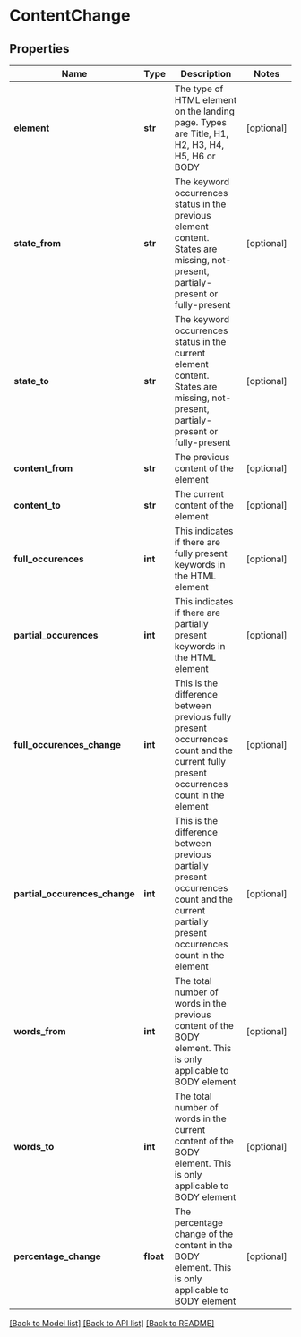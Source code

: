 # ContentChange

## Properties
Name | Type | Description | Notes
------------ | ------------- | ------------- | -------------
**element** | **str** | The type of HTML element on the landing page. Types are Title, H1, H2, H3, H4, H5, H6 or BODY | [optional] 
**state_from** | **str** | The keyword occurrences status in the previous element content. States are missing, not-present, partialy-present or fully-present | [optional] 
**state_to** | **str** | The keyword occurrences status in the current element content. States are missing, not-present, partialy-present or fully-present | [optional] 
**content_from** | **str** | The previous content of the element | [optional] 
**content_to** | **str** | The current content of the element | [optional] 
**full_occurences** | **int** | This indicates if there are fully present keywords in the HTML element | [optional] 
**partial_occurences** | **int** | This indicates if there are partially present keywords in the HTML element | [optional] 
**full_occurences_change** | **int** | This is the difference between previous fully present occurrences count and the current fully present occurrences count in the element | [optional] 
**partial_occurences_change** | **int** | This is the difference between previous partially present occurrences count and the current partially present occurrences count in the element | [optional] 
**words_from** | **int** | The total number of words in the previous content of the BODY element. This is only applicable to BODY element | [optional] 
**words_to** | **int** | The total number of words in the current content of the BODY element. This is only applicable to BODY element | [optional] 
**percentage_change** | **float** | The percentage change of the content in the BODY element. This is only applicable to BODY element | [optional] 

[[Back to Model list]](../README.md#documentation-for-models) [[Back to API list]](../README.md#documentation-for-api-endpoints) [[Back to README]](../README.md)

